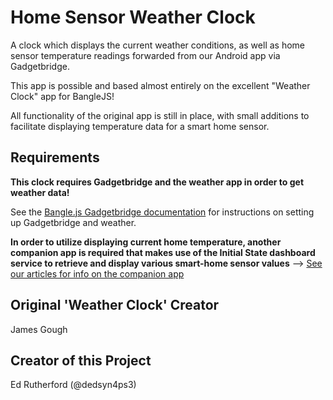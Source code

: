 # Home Sensor Weather Clock

A clock which displays the current weather conditions, as well as home sensor temperature readings forwarded from our Android app via Gadgetbridge.

This app is possible and based almost entirely on the excellent "Weather Clock" app for BangleJS!

All functionality of the original app is still in place, with small additions to facilitate displaying temperature data for a smart home sensor.

## Requirements

**This clock requires Gadgetbridge and the weather app in order to get weather data!**

See the [Bangle.js Gadgetbridge documentation](https://www.espruino.com/Gadgetbridge) for instructions on setting up Gadgetbridge and weather.

**In order to utilize displaying current home temperature, another companion app is required that makes use of the Initial State dashboard service to retrieve and display various smart-home sensor values** --> [See our articles for info on the companion app](https://medium.com/@erutherford_nullreturn)

## Original 'Weather Clock' Creator

James Gough

## Creator of this Project

Ed Rutherford (@dedsyn4ps3)
